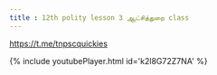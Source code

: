 ```yaml
---
title : 12th polity lesson 3 ஆட்சித்துறை class
---
```


https://t.me/tnpscquickies



{% include youtubePlayer.html id='k2l8G72Z7NA' %}
